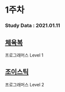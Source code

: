 # 1주차

### Study Data : 2021.01.11

## [체육복](https://programmers.co.kr/learn/courses/30/lessons/42862)
프로그래머스 Level 1

## [조이스틱](https://programmers.co.kr/learn/courses/30/lessons/42860)
프로그래머스 Level 2 

